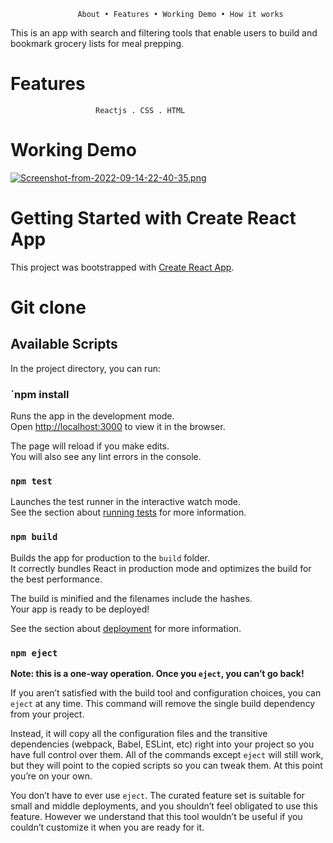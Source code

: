 

                   About • Features • Working Demo • How it works 
                   
 This is an app with search and filtering tools that enable users to build and bookmark grocery lists for meal prepping.
 
 # Features
 
                       Reactjs . CSS . HTML
                       
 # Working Demo
 
[![Screenshot-from-2022-09-14-22-40-35.png](https://i.postimg.cc/KY7q5k0B/Screenshot-from-2022-09-14-22-40-35.png)](https://postimg.cc/8F5mp5Qz)


# Getting Started with Create React App


This project was bootstrapped with [Create React App](https://github.com/facebook/create-react-app).

# Git clone 
                               
 

## Available Scripts

In the project directory, you can run:

### `npm install

Runs the app in the development mode.\
Open [http://localhost:3000](http://localhost:3000) to view it in the browser.

The page will reload if you make edits.\
You will also see any lint errors in the console.

### `npm test`

Launches the test runner in the interactive watch mode.\
See the section about [running tests](https://facebook.github.io/create-react-app/docs/running-tests) for more information.

### `npm build`

Builds the app for production to the `build` folder.\
It correctly bundles React in production mode and optimizes the build for the best performance.

The build is minified and the filenames include the hashes.\
Your app is ready to be deployed!

See the section about [deployment](https://facebook.github.io/create-react-app/docs/deployment) for more information.

### `npm eject`

**Note: this is a one-way operation. Once you `eject`, you can’t go back!**

If you aren’t satisfied with the build tool and configuration choices, you can `eject` at any time. This command will remove the single build dependency from your project.

Instead, it will copy all the configuration files and the transitive dependencies (webpack, Babel, ESLint, etc) right into your project so you have full control over them. All of the commands except `eject` will still work, but they will point to the copied scripts so you can tweak them. At this point you’re on your own.

You don’t have to ever use `eject`. The curated feature set is suitable for small and middle deployments, and you shouldn’t feel obligated to use this feature. However we understand that this tool wouldn’t be useful if you couldn’t customize it when you are ready for it.

